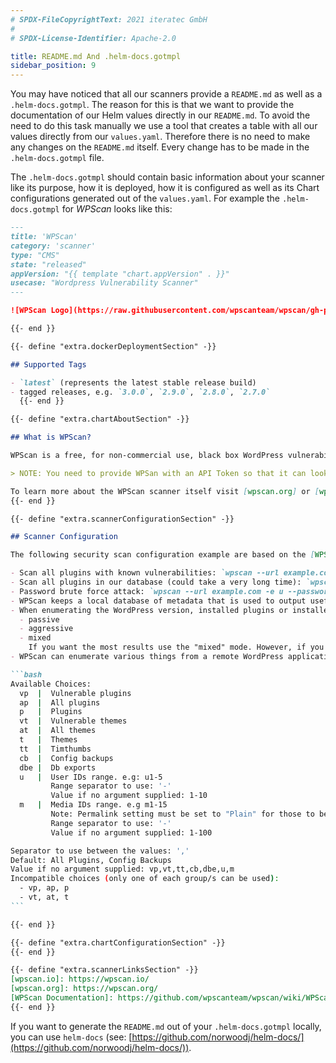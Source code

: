 ```yaml
---
# SPDX-FileCopyrightText: 2021 iteratec GmbH
#
# SPDX-License-Identifier: Apache-2.0

title: README.md And .helm-docs.gotmpl
sidebar_position: 9
---
```


You may have noticed that all our scanners provide a `README.md` as well as a `.helm-docs.gotmpl`.
The reason for this is that we want to provide the documentation of our Helm values directly in our `README.md`.
To avoid the need to do this task manually we use a tool that creates a table with all our values directly from our `values.yaml`.
Therefore there is no need to make any changes on the `README.md` itself.
Every change has to be made in the `.helm-docs.gotmpl` file.

The `.helm-docs.gotmpl` should contain basic information about your scanner like its purpose, how it is deployed, how it is configured as well as its Chart configurations generated out of the `values.yaml`.
For example the `.helm-docs.gotmpl` for _WPScan_ looks like this:

````markdown {73}
---
title: 'WPScan'
category: 'scanner'
type: "CMS"
state: "released"
appVersion: "{{ template "chart.appVersion" . }}"
usecase: "Wordpress Vulnerability Scanner"
---

![WPScan Logo](https://raw.githubusercontent.com/wpscanteam/wpscan/gh-pages/images/wpscan_logo.png)

{{- end }}

{{- define "extra.dockerDeploymentSection" -}}

## Supported Tags

- `latest` (represents the latest stable release build)
- tagged releases, e.g. `3.0.0`, `2.9.0`, `2.8.0`, `2.7.0`
  {{- end }}

{{- define "extra.chartAboutSection" -}}

## What is WPScan?

WPScan is a free, for non-commercial use, black box WordPress vulnerability scanner written for security professionals and blog maintainers to test the security of their sites.

> NOTE: You need to provide WPSan with an API Token so that it can look up vulnerabilities infos with [https://wpvulndb.com](https://wpvulndb.com). Without the token WPScan will only identify WordPress Core / Plugin / Theme versions but not if they are actually vulnerable. You can get a free API Token at by registering for an account at [https://wpvulndb.com](https://wpvulndb.com). Using the secureCodeBox WPScans you can specify the token via the `WPVULNDB_API_TOKEN` target attribute, see the example below.

To learn more about the WPScan scanner itself visit [wpscan.org] or [wpscan.io].
{{- end }}

{{- define "extra.scannerConfigurationSection" -}}

## Scanner Configuration

The following security scan configuration example are based on the [WPScan Documentation], please take a look at the original documentation for more configuration examples.

- Scan all plugins with known vulnerabilities: `wpscan --url example.com -e vp --plugins-detection mixed --api-token WPVULNDB_API_TOKEN`
- Scan all plugins in our database (could take a very long time): `wpscan --url example.com -e ap --plugins-detection mixed --api-token WPVULNDB_API_TOKEN`
- Password brute force attack: `wpscan --url example.com -e u --passwords /path/to/password_file.txt`
- WPScan keeps a local database of metadata that is used to output useful information, such as the latest version of a plugin. The local database can be updated with the following command: `wpscan --update`
- When enumerating the WordPress version, installed plugins or installed themes, you can use three different "modes", which are:
  - passive
  - aggressive
  - mixed
    If you want the most results use the "mixed" mode. However, if you are worried that the server may not be able to handle many requests, use the "passive" mode. The default mode is "mixed", except plugin enumeration, which is "passive". You will need to manually override the plugin detection mode, if you want to use anything other than the default, with the `--plugins-detection` option.
- WPScan can enumerate various things from a remote WordPress application, such as plugins, themes, usernames, backed up files wp-config.php files, Timthumb files, database exports and more. To use WPScan's enumeration capabilities supply the `-e `option.

```bash
Available Choices:
  vp  |  Vulnerable plugins
  ap  |  All plugins
  p   |  Plugins
  vt  |  Vulnerable themes
  at  |  All themes
  t   |  Themes
  tt  |  Timthumbs
  cb  |  Config backups
  dbe |  Db exports
  u   |  User IDs range. e.g: u1-5
         Range separator to use: '-'
         Value if no argument supplied: 1-10
  m   |  Media IDs range. e.g m1-15
         Note: Permalink setting must be set to "Plain" for those to be detected
         Range separator to use: '-'
         Value if no argument supplied: 1-100

Separator to use between the values: ','
Default: All Plugins, Config Backups
Value if no argument supplied: vp,vt,tt,cb,dbe,u,m
Incompatible choices (only one of each group/s can be used):
  - vp, ap, p
  - vt, at, t
```

{{- end }}

{{- define "extra.chartConfigurationSection" -}}
{{- end }}

{{- define "extra.scannerLinksSection" -}}
[wpscan.io]: https://wpscan.io/
[wpscan.org]: https://wpscan.org/
[WPScan Documentation]: https://github.com/wpscanteam/wpscan/wiki/WPScan-User-Documentation
{{- end }}
````

If you want to generate the `README.md` out of your `.helm-docs.gotmpl` locally, you can use `helm-docs` (see: [https://github.com/norwoodj/helm-docs/](https://github.com/norwoodj/helm-docs/)).
